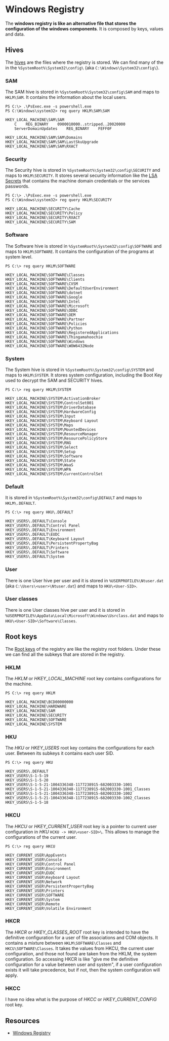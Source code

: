 # Windows Registry

The **windows registry is like an alternative file that stores the
configuration of the windows components**. It is composed by
keys, values and data.

## Hives

The [hives](https://en.wikipedia.org/wiki/Windows_Registry#Hives) are the files where the registry is stored. We can find
many of the in the `%SystemRoot%\System32\config\` (aka
`C:\Windows\System32\config\`).


### SAM
The SAM hive is stored in `%SystemRoot%\System32\config\SAM` and maps
to `HKLM\SAM`. It contains the information about the local users.

```
PS C:\> .\PsExec.exe -s powershell.exe
PS C:\Windows\system32> reg query HKLM\SAM\SAM

HKEY_LOCAL_MACHINE\SAM\SAM
    C    REG_BINARY    0900010000..stripped..20020000
    ServerDomainUpdates    REG_BINARY    FEFF0F

HKEY_LOCAL_MACHINE\SAM\SAM\Domains
HKEY_LOCAL_MACHINE\SAM\SAM\LastSkuUpgrade
HKEY_LOCAL_MACHINE\SAM\SAM\RXACT
```

### Security
The Security hive is stored in `%SystemRoot%\System32\config\SECURITY`
and maps to `HKLM\SECURITY`. It stores several security information like the
[LSA Secrets](https://passcape.com/index.php?section=docsys&cmd=details&id=23) that contains the machine domain credentials or the
services passwords.
  
  
```
PS C:\> .\PsExec.exe -s powershell.exe
PS C:\Windows\system32> reg query HKLM\SECURITY

HKEY_LOCAL_MACHINE\SECURITY\Cache
HKEY_LOCAL_MACHINE\SECURITY\Policy
HKEY_LOCAL_MACHINE\SECURITY\RXACT
HKEY_LOCAL_MACHINE\SECURITY\SAM
```
  
### Software

The Software hive is stored in `%SystemRoot%\System32\config\SOFTWARE`
and maps to `HKLM\SOFTWARE`. It contains the configuration of the 
programs at system level.

```
PS C:\> reg query HKLM\SOFTWARE

HKEY_LOCAL_MACHINE\SOFTWARE\Classes
HKEY_LOCAL_MACHINE\SOFTWARE\Clients
HKEY_LOCAL_MACHINE\SOFTWARE\CVSM
HKEY_LOCAL_MACHINE\SOFTWARE\DefaultUserEnvironment
HKEY_LOCAL_MACHINE\SOFTWARE\dotnet
HKEY_LOCAL_MACHINE\SOFTWARE\Google
HKEY_LOCAL_MACHINE\SOFTWARE\Intel
HKEY_LOCAL_MACHINE\SOFTWARE\Microsoft
HKEY_LOCAL_MACHINE\SOFTWARE\ODBC
HKEY_LOCAL_MACHINE\SOFTWARE\OEM
HKEY_LOCAL_MACHINE\SOFTWARE\Partner
HKEY_LOCAL_MACHINE\SOFTWARE\Policies
HKEY_LOCAL_MACHINE\SOFTWARE\Python
HKEY_LOCAL_MACHINE\SOFTWARE\RegisteredApplications
HKEY_LOCAL_MACHINE\SOFTWARE\Thingamahoochie
HKEY_LOCAL_MACHINE\SOFTWARE\Windows
HKEY_LOCAL_MACHINE\SOFTWARE\WOW6432Node
```

### System
The System hive is stored in `%SystemRoot%\System32\config\SYSTEM` and
maps to `HKLM\SYSTEM`. It stores system configuration, including the
Boot Key used to decrypt the SAM and SECURITY hives.

```
PS C:\> reg query HKLM\SYSTEM

HKEY_LOCAL_MACHINE\SYSTEM\ActivationBroker
HKEY_LOCAL_MACHINE\SYSTEM\ControlSet001
HKEY_LOCAL_MACHINE\SYSTEM\DriverDatabase
HKEY_LOCAL_MACHINE\SYSTEM\HardwareConfig
HKEY_LOCAL_MACHINE\SYSTEM\Input
HKEY_LOCAL_MACHINE\SYSTEM\Keyboard Layout
HKEY_LOCAL_MACHINE\SYSTEM\Maps
HKEY_LOCAL_MACHINE\SYSTEM\MountedDevices
HKEY_LOCAL_MACHINE\SYSTEM\ResourceManager
HKEY_LOCAL_MACHINE\SYSTEM\ResourcePolicyStore
HKEY_LOCAL_MACHINE\SYSTEM\RNG
HKEY_LOCAL_MACHINE\SYSTEM\Select
HKEY_LOCAL_MACHINE\SYSTEM\Setup
HKEY_LOCAL_MACHINE\SYSTEM\Software
HKEY_LOCAL_MACHINE\SYSTEM\State
HKEY_LOCAL_MACHINE\SYSTEM\WaaS
HKEY_LOCAL_MACHINE\SYSTEM\WPA
HKEY_LOCAL_MACHINE\SYSTEM\CurrentControlSet
```

### Default
It is stored in `%SystemRoot%\System32\config\DEFAULT` and maps to `HKLM\.DEFAULT`.

```
PS C:\> reg query HKU\.DEFAULT

HKEY_USERS\.DEFAULT\Console
HKEY_USERS\.DEFAULT\Control Panel
HKEY_USERS\.DEFAULT\Environment
HKEY_USERS\.DEFAULT\EUDC
HKEY_USERS\.DEFAULT\Keyboard Layout
HKEY_USERS\.DEFAULT\PersistentPropertyBag
HKEY_USERS\.DEFAULT\Printers
HKEY_USERS\.DEFAULT\Software
HKEY_USERS\.DEFAULT\System
```

### User

There is one User hive per user and it is stored in
`%USERPROFILE%\Ntuser.dat` (aka `C:\Users\<user>\Ntuser.dat`) and
maps to `HKU\<User-SID>`.
  
### User classes
There is one User classes hive per user and it is stored in
`%USERPROFILE%\AppData\Local\Microsoft\Windows\Usrclass.dat` and maps
to `HKU\<User-SID>\Software\Classes`.

## Root keys

The [Root keys](https://en.wikipedia.org/wiki/Windows_Registry#Root_keys) of the registry are like the registry root
folders. Under these we can find all the subkeys that are stored in
the registry.

### HKLM

The *HKLM* or *HKEY_LOCAL_MACHINE* root key contains configurations for
the machine.

```
PS C:\> reg query HKLM

HKEY_LOCAL_MACHINE\BCD00000000
HKEY_LOCAL_MACHINE\HARDWARE
HKEY_LOCAL_MACHINE\SAM
HKEY_LOCAL_MACHINE\SECURITY
HKEY_LOCAL_MACHINE\SOFTWARE
HKEY_LOCAL_MACHINE\SYSTEM
```

### HKU
The *HKU* or *HKEY_USERS* root key contains the configurations for 
each user. Between its subkeys it contains each user SID.
  
```
PS C:\> reg query HKU

HKEY_USERS\.DEFAULT
HKEY_USERS\S-1-5-19
HKEY_USERS\S-1-5-20
HKEY_USERS\S-1-5-21-1004336348-1177238915-682003330-1001
HKEY_USERS\S-1-5-21-1004336348-1177238915-682003330-1001_Classes
HKEY_USERS\S-1-5-21-1004336348-1177238915-682003330-1002
HKEY_USERS\S-1-5-21-1004336348-1177238915-682003330-1002_Classes
HKEY_USERS\S-1-5-18
```
  
### HKCU
  
The *HKCU* or *HKEY_CURRENT_USER* root key is a pointer to current
user configuration in *HKU* `HCKU -> HKU\<user-SID>\`. This allows to
manage the configurations of the current user.

```
PS C:\> reg query HKCU

HKEY_CURRENT_USER\AppEvents
HKEY_CURRENT_USER\Console
HKEY_CURRENT_USER\Control Panel
HKEY_CURRENT_USER\Environment
HKEY_CURRENT_USER\EUDC
HKEY_CURRENT_USER\Keyboard Layout
HKEY_CURRENT_USER\Network
HKEY_CURRENT_USER\PersistentPropertyBag
HKEY_CURRENT_USER\Printers
HKEY_CURRENT_USER\SOFTWARE
HKEY_CURRENT_USER\System
HKEY_CURRENT_USER\Remote
HKEY_CURRENT_USER\Volatile Environment
```
  
### HKCR

The *HKCR* or *HKEY_CLASSES_ROOT* root key is intended to have the
definitive configuration for a user of file associations and COM
objects. It contains a mixture between `HKLM\SOFTWARE\Classes` and
`HKCU\SOFTWARE\Classes`. It takes the values from HKCU, the current
user configuration, and those not found are taken from the HKLM, the
system configuration. So accessing HKCR is like "give me the
definitive configuration for a value between user and system", if a
user configuration exists it will take precedence, but if not, then
the system configuration will apply.

### HKCC
I have no idea what is the purpose of *HKCC* or *HKEY_CURRENT_CONFIG*
root key.



## Resources

- [Windows Registry](https://en.wikipedia.org/wiki/Windows_Registry)
